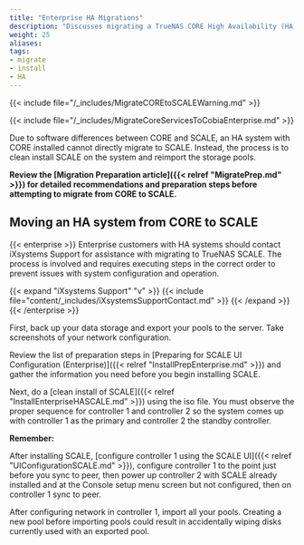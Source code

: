 ```yaml
---
title: "Enterprise HA Migrations"
description: "Discusses migrating a TrueNAS CORE High Availability (HA) system to SCALE."
weight: 25
aliases:
tags:
- migrate
- install
- HA
---
```


{{< include file="/_includes/MigrateCOREtoSCALEWarning.md" >}}

{{< include file="/_includes/MigrateCoreServicesToCobiaEnterprise.md" >}}

Due to software differences between CORE and SCALE, an HA system with CORE installed cannot directly migrate to SCALE.
Instead, the process is to clean install SCALE on the system and reimport the storage pools.

**Review the [Migration Preparation article]({{< relref "MigratePrep.md" >}}) for detailed recommendations and preparation steps before attempting to migrate from CORE to SCALE.**

## Moving an HA system from CORE to SCALE
{{< enterprise >}}
Enterprise customers with HA systems should contact iXsystems Support for assistance with migrating to TrueNAS SCALE.
The process is involved and requires executing steps in the correct order to prevent issues with system configuration and operation.

{{< expand "iXsystems Support" "v" >}}
{{< include file="content/_includes/iXsystemsSupportContact.md" >}}
{{< /expand >}}
{{< /enterprise >}}

First, back up your data storage and export your pools to the server.
Take screenshots of your network configuration.

Review the list of preparation steps in [Preparing for SCALE UI Configuration (Enterprise)]({{< relref "InstallPrepEnterprise.md" >}}) and gather the information you need before you begin installing SCALE.

Next, do a [clean install of SCALE]({{< relref "InstallEnterpriseHASCALE.md" >}}) using the <file>iso</file> file.
You must observe the proper sequence for controller 1 and controller 2 so the system comes up with controller 1 as the primary and controller 2 the standby controller.

**Remember:**

After installing SCALE, [configure controller 1 using the SCALE UI]({{< relref "UIConfigurationSCALE.md" >}}), configure controller 1 to the point just before you sync to peer, then power up controller 2 with SCALE already installed and at the Console setup menu screen but not configured, then on controller 1 sync to peer.

After configuring network in controller 1, import all your pools.
Creating a new pool before importing pools could result in accidentally wiping disks currently used with an exported pool.
